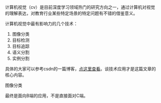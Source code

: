 
计算机视觉（cv）是目前深度学习领域热门的研究方向之一，通过计算机对视觉的理解表达，对教育行业某些特定场景的特定问题有不错的借鉴意义。

计算机视觉中最有影响力的几个技术：
1. 图像分类
2. 目标检测
3. 目标追踪
4. 语义分割
5. 实例分割

具体的大家可以参考csdn的一篇博客，[点这里查看][1]。谈技术应用才是这篇文章的核心内容。

图像分类




最终是面向B端的应用，不是直接面对C端。

[1]:	https://blog.csdn.net/qq_25737169/article/details/80099628